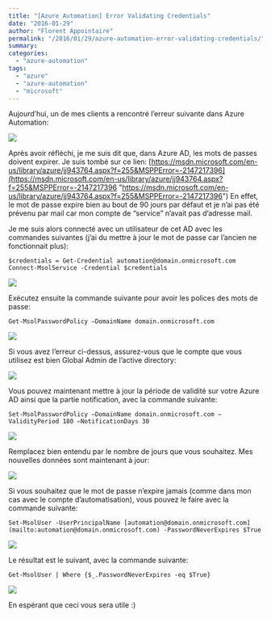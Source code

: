 ```yaml
---
title: "[Azure Automation] Error Validating Credentials"
date: "2016-01-29"
author: "Florent Appointaire"
permalink: "/2016/01/29/azure-automation-error-validating-credentials/"
summary: 
categories: 
  - "azure-automation"
tags: 
  - "azure"
  - "azure-automation"
  - "microsoft"
---
```

Aujourd’hui, un de mes clients a rencontré l’erreur suivante dans Azure Automation:

[![](https://cloudyjourney.fr/wp-content/uploads/2018/01/SNAGHTML290be6c4_13B591DB.png)](https://cloudyjourney.fr/wp-content/uploads/2018/01/SNAGHTML290be6c4_13B591DB.png)

Après avoir réfléchi, je me suis dit que, dans Azure AD, les mots de passes doivent expirer. Je suis tombé sur ce lien: [https://msdn.microsoft.com/en-us/library/azure/jj943764.aspx?f=255&MSPPError=-2147217396](https://msdn.microsoft.com/en-us/library/azure/jj943764.aspx?f=255&MSPPError=-2147217396 "https://msdn.microsoft.com/en-us/library/azure/jj943764.aspx?f=255&MSPPError=-2147217396") En effet, le mot de passe expire bien au bout de 90 jours par défaut et je n’ai pas été prévenu par mail car mon compte de “service” n’avait pas d’adresse mail.

Je me suis alors connecté avec un utilisateur de cet AD avec les commandes suivantes (j’ai du mettre à jour le mot de passe car l’ancien ne fonctionnait plus):

`$credentials = Get-Credential automation@domain.onmicrosoft.com Connect-MsolService -Credential $credentials`

[![](https://cloudyjourney.fr/wp-content/uploads/2018/01/SNAGHTML291611da_033D20E0.png)](https://cloudyjourney.fr/wp-content/uploads/2018/01/SNAGHTML291611da_033D20E0.png)

Exécutez ensuite la commande suivante pour avoir les polices des mots de passe:

`Get-MsolPasswordPolicy –DomainName domain.onmicrosoft.com`

[![](https://cloudyjourney.fr/wp-content/uploads/2018/01/SNAGHTML2919eb63_50D94D60.png)](https://cloudyjourney.fr/wp-content/uploads/2018/01/SNAGHTML2919eb63_50D94D60.png)

Si vous avez l’erreur ci-dessus, assurez-vous que le compte que vous utilisez est bien Global Admin de l’active directory:

[![](https://cloudyjourney.fr/wp-content/uploads/2018/01/SNAGHTML291ad17d_211E3592.png)](https://cloudyjourney.fr/wp-content/uploads/2018/01/SNAGHTML291ad17d_211E3592.png)

Vous pouvez maintenant mettre à jour la période de validité sur votre Azure AD ainsi que la partie notification, avec la commande suivante:

`Set-MsolPasswordPolicy –DomainName domain.onmicrosoft.com –ValidityPeriod 180 –NotificationDays 30`

[![](https://cloudyjourney.fr/wp-content/uploads/2018/01/SNAGHTML291d42ac_07B63258.png)](https://cloudyjourney.fr/wp-content/uploads/2018/01/SNAGHTML291d42ac_07B63258.png)

Remplacez bien entendu par le nombre de jours que vous souhaitez. Mes nouvelles données sont maintenant à jour:

[![](https://cloudyjourney.fr/wp-content/uploads/2018/01/SNAGHTML291f8624_6E4E2F1D.png)](https://cloudyjourney.fr/wp-content/uploads/2018/01/SNAGHTML291f8624_6E4E2F1D.png)

Si vous souhaitez que le mot de passe n’expire jamais (comme dans mon cas avec le compte d’automatisation), vous pouvez le faire avec la commande suivante:

`Set-MsolUser -UserPrincipalName [automation@domain.onmicrosoft.com](mailto:automation@domain.onmicrosoft.com) -PasswordNeverExpires $True`

[![](https://cloudyjourney.fr/wp-content/uploads/2018/01/SNAGHTML2920b935_49BCA199.png)](https://cloudyjourney.fr/wp-content/uploads/2018/01/SNAGHTML2920b935_49BCA199.png)

Le résultat est le suivant, avec la commande suivante:

`Get-MsolUser | Where {$_.PasswordNeverExpires -eq $True}`

[![](https://cloudyjourney.fr/wp-content/uploads/2018/01/SNAGHTML2921f985_1758CE1A.png)](https://cloudyjourney.fr/wp-content/uploads/2018/01/SNAGHTML2921f985_1758CE1A.png)

En espérant que ceci vous sera utile :)
